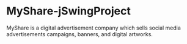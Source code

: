 # MyShare-jSwingProject
MyShare is a digital advertisement company which sells social media advertisements campaigns, banners, and digital artworks. 
